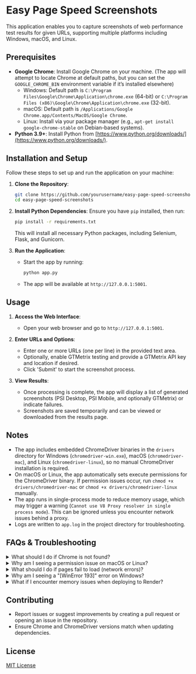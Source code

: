 # Easy Page Speed Screenshots

This application enables you to capture screenshots of web performance test results for given URLs, supporting multiple platforms including Windows, macOS, and Linux.

## Prerequisites
- **Google Chrome**: Install Google Chrome on your machine. (The app will attempt to locate Chrome at default paths, but you can set the `GOOGLE_CHROME_BIN` environment variable if it’s installed elsewhere)
  - Windows: Default path is `C:\Program Files\Google\Chrome\Application\chrome.exe` (64-bit) or `C:\Program Files (x86)\Google\Chrome\Application\chrome.exe` (32-bit).
  - macOS: Default path is `/Applications/Google Chrome.app/Contents/MacOS/Google Chrome`.
  - Linux: Install via your package manager (e.g., `apt-get install google-chrome-stable` on Debian-based systems).
- **Python 3.9+**: Install Python from [https://www.python.org/downloads/](https://www.python.org/downloads/).

## Installation and Setup
Follow these steps to set up and run the application on your machine:

1. **Clone the Repository**:
   ```bash
   git clone https://github.com/yourusername/easy-page-speed-screenshots.git
   cd easy-page-speed-screenshots
   ```

2. **Install Python Dependencies**:
   Ensure you have `pip` installed, then run:
   ```bash
   pip install -r requirements.txt
   ```
   This will install all necessary Python packages, including Selenium, Flask, and Gunicorn.

3. **Run the Application**:
   - Start the app by running:
     ```bash
     python app.py
     ```
   - The app will be available at `http://127.0.0.1:5001`.

## Usage
1. **Access the Web Interface**:
   - Open your web browser and go to `http://127.0.0.1:5001`.

2. **Enter URLs and Options**:
   - Enter one or more URLs (one per line) in the provided text area.
   - Optionally, enable GTMetrix testing and provide a GTMetrix API key and location if desired.
   - Click 'Submit' to start the screenshot process.

3. **View Results**:
   - Once processing is complete, the app will display a list of generated screenshots (PSI Desktop, PSI Mobile, and optionally GTMetrix) or indicate failures.
   - Screenshots are saved temporarily and can be viewed or downloaded from the results page.

## Notes
- The app includes embedded ChromeDriver binaries in the `drivers` directory for Windows (`chromedriver-win.exe`), macOS (`chromedriver-mac`), and Linux (`chromedriver-linux`), so no manual ChromeDriver installation is required.
- On macOS or Linux, the app automatically sets execute permissions for the ChromeDriver binary. If permission issues occur, run `chmod +x drivers/chromedriver-mac` or `chmod +x drivers/chromedriver-linux` manually.
- The app runs in single-process mode to reduce memory usage, which may trigger a warning (`Cannot use V8 Proxy resolver in single process mode`). This can be ignored unless you encounter network issues behind a proxy.
- Logs are written to `app.log` in the project directory for troubleshooting.

## FAQs & Troubleshooting

<details>
<summary>What should I do if Chrome is not found?</summary>
Ensure Google Chrome is installed in the default location for your operating system:

- Windows: `C:\Program Files\Google\Chrome\Application\chrome.exe` (64-bit) or `C:\Program Files (x86)\Google\Chrome\Application\chrome.exe` (32-bit).
- macOS: `/Applications/Google Chrome.app/Contents/MacOS/Google Chrome`.
- Linux: Install via your package manager (e.g., `apt-get install google-chrome-stable`).

If Chrome is installed elsewhere, set the `GOOGLE_CHROME_BIN` environment variable to the correct path (see Installation and Setup step 3). Check `app.log` for messages like “Chrome binary not found” to confirm the issue.
</details>

<details>
<summary>Why am I seeing a permission issue on macOS or Linux?</summary>
The app automatically sets execute permissions for the ChromeDriver binary, but this might fail depending on your system. To fix this manually:

- Run `chmod +x drivers/chromedriver-mac` (macOS) or `chmod +x drivers/chromedriver-linux` (Linux) in the project directory.
- Retry running the app.
</details>

<details>
<summary>What should I do if pages fail to load (network errors)?</summary>
Network errors might occur if you’re behind a proxy:

- Test with a direct internet connection if possible.
- Ensure the `GOOGLE_CHROME_BIN` environment variable is set correctly (see Installation and Setup step 3).
- If using a proxy, you may need to configure proxy settings in the app (contact the app maintainer for assistance).
</details>

<details>
<summary>Why am I seeing a "[WinError 193]" error on Windows?</summary>
The `[WinError 193] %1 is not a valid Win32 application` error typically occurs due to an architecture mismatch:

- Ensure both your Chrome and Python installations are 64-bit. Check Python’s architecture with:
  ```bash
  python -c "import platform; print(platform.architecture())"
  ```
  It should return `('64bit', 'WindowsPE')`.
- If Python or Chrome is 32-bit, reinstall the 64-bit version:
  - Python: Download from [https://www.python.org/downloads/](https://www.python.org/downloads/).
  - Chrome: Download from [https://www.google.com/chrome/](https://www.google.com/chrome/).
- Reinstall dependencies after upgrading Python: `pip install -r requirements.txt`.
</details>

<details>
<summary>What if I encounter memory issues when deploying to Render?</summary>
If deploying to Render and seeing `SIGKILL` errors (e.g., “Worker was sent SIGKILL! Perhaps out of memory?”):

- Consider upgrading to a higher memory plan on Render (e.g., the Standard tier with 2 GB RAM).
- Test with simpler URLs to confirm if the issue is related to page complexity.
- Check `app.log` for memory usage details (logged via `psutil`) to identify peak usage.
</details>

## Contributing
- Report issues or suggest improvements by creating a pull request or opening an issue in the repository.
- Ensure Chrome and ChromeDriver versions match when updating dependencies.

## License
[MIT License](https://github.com/viivue/easy-page-speed-screenshots/blob/enhancement/LICENSE)